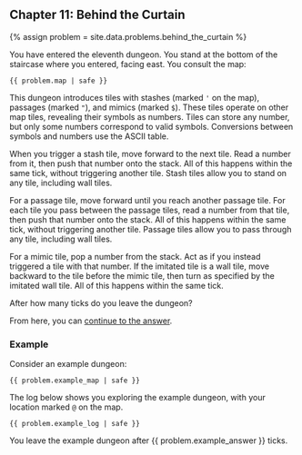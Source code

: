 ## Chapter 11: Behind the Curtain

{% assign problem = site.data.problems.behind_the_curtain %}

You have entered the eleventh dungeon. You stand at the bottom of the staircase where you entered, facing east. You consult the map:

<pre><code>{{ problem.map | safe }}</code></pre>

This dungeon introduces tiles with stashes (marked `'` on the map), passages (marked `"`), and mimics (marked `$`). These tiles operate on other map tiles, revealing their symbols as numbers. Tiles can store any number, but only some numbers correspond to valid symbols. Conversions between symbols and numbers use the ASCII table.

When you trigger a stash tile, move forward to the next tile. Read a number from it, then push that number onto the stack. All of this happens within the same tick, without triggering another tile. Stash tiles allow you to stand on any tile, including wall tiles.

For a passage tile, move forward until you reach another passage tile. For each tile you pass between the passage tiles, read a number from that tile, then push that number onto the stack. All of this happens within the same tick, without triggering another tile. Passage tiles allow you to pass through any tile, including wall tiles.

For a mimic tile, pop a number from the stack. Act as if you instead triggered a tile with that number. If the imitated tile is a wall tile, move backward to the tile before the mimic tile, then turn as specified by the imitated wall tile. All of this happens within the same tick.

After how many ticks do you leave the dungeon?

From here, you can [continue to the answer](../../answers/chapters/11/behind-the-curtain.md).


### Example

Consider an example dungeon:

<pre><code>{{ problem.example_map | safe }}</code></pre>

The log below shows you exploring the example dungeon, with your location marked `@` on the map.

<pre><code>{{ problem.example_log | safe }}</code></pre>

You leave the example dungeon after {{ problem.example_answer }} ticks.
